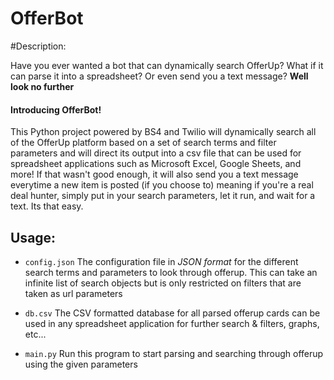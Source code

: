 # OfferBot

#Description:

Have you ever wanted a bot that can dynamically search OfferUp? What if it can parse it into a spreadsheet? Or even send you a text message?
**Well look no further**
#### Introducing OfferBot!
This Python project powered by BS4 and Twilio will dynamically search all of the OfferUp platform based on a set of search terms and filter parameters and will direct its output into a csv file that can be used for spreadsheet applications such as Microsoft Excel, Google Sheets, and more! If that wasn't good enough, it will also send you a text message everytime a new item is posted (if you choose to) meaning if you're a real deal hunter, simply put in your search parameters, let it run, and wait for a text. Its that easy.

## Usage: 
- `config.json`
  The configuration file in *JSON format* for the different search terms and parameters to look through offerup. This can take an infinite list of search objects but is only restricted on filters that are taken as url parameters

- `db.csv`
  The CSV formatted database for all parsed offerup cards can be used in any spreadsheet application for further search & filters, graphs, etc... 
  
- `main.py`
   Run this program to start parsing and searching through offerup using the given parameters
